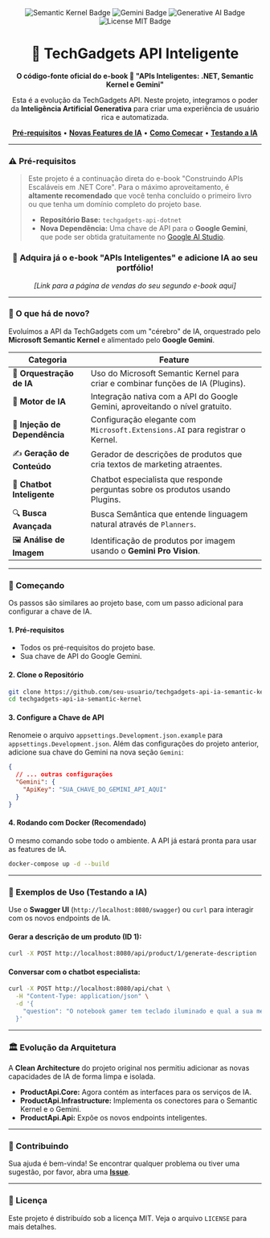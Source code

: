 <div align="center">
  <img src="https://img.shields.io/badge/Semantic_Kernel-1.0-blue?style=for-the-badge&logo=microsoft&logoColor=white" alt="Semantic Kernel Badge"/>
  <img src="https://img.shields.io/badge/Google-Gemini-4285F4?style=for-the-badge&logo=google&logoColor=white" alt="Gemini Badge"/>
  <img src="https://img.shields.io/badge/IA-Generativa-orange?style=for-the-badge" alt="Generative AI Badge"/>
  <img src="https://img.shields.io/badge/Licença-MIT-green?style=for-the-badge" alt="License MIT Badge"/>
</div>

<h1 align="center">🧠 TechGadgets API Inteligente</h1>

<p align="center">
  <strong>O código-fonte oficial do e-book 📘 "APIs Inteligentes: .NET, Semantic Kernel e Gemini"</strong>
</p>

<p align="center">
  Esta é a evolução da TechGadgets API. Neste projeto, integramos o poder da <strong>Inteligência Artificial Generativa</strong> para criar uma experiência de usuário rica e automatizada.
</p>

<p align="center">
  <a href="#-pré-requisitos"><strong>Pré-requisitos</strong></a> •
  <a href="#-o-que-há-de-novo"><strong>Novas Features de IA</strong></a> •
  <a href="#-começando"><strong>Como Começar</strong></a> •
  <a href="#-testando-a-ia"><strong>Testando a IA</strong></a>
</p>

---

### ⚠️ Pré-requisitos

> Este projeto é a continuação direta do e-book "Construindo APIs Escaláveis em .NET Core". Para o máximo aproveitamento, é **altamente recomendado** que você tenha concluído o primeiro livro ou que tenha um domínio completo do projeto base.
> 
> - **Repositório Base:** `techgadgets-api-dotnet`
> - **Nova Dependência:** Uma chave de API para o **Google Gemini**, que pode ser obtida gratuitamente no [Google AI Studio](https://aistudio.google.com/).

<div align="center">
  <h3>🚀 Adquira já o e-book "APIs Inteligentes" e adicione IA ao seu portfólio!</h3>
  <p><em>[Link para a página de vendas do seu segundo e-book aqui]</em></p>
</div>

---

### 🧠 O que há de novo?

Evoluímos a API da TechGadgets com um "cérebro" de IA, orquestrado pelo **Microsoft Semantic Kernel** e alimentado pelo **Google Gemini**.

| Categoria              | Feature                                                                      |
| ---------------------- | ---------------------------------------------------------------------------- |
| 🤖 **Orquestração de IA** | Uso do Microsoft Semantic Kernel para criar e combinar funções de IA (Plugins). |
| 🧠 **Motor de IA**        | Integração nativa com a API do Google Gemini, aproveitando o nível gratuito.   |
| 🧩 **Injeção de Dependência** | Configuração elegante com `Microsoft.Extensions.AI` para registrar o Kernel.     |
| ✍️ **Geração de Conteúdo** | Gerador de descrições de produtos que cria textos de marketing atraentes.    |
| 💬 **Chatbot Inteligente** | Chatbot especialista que responde perguntas sobre os produtos usando Plugins.  |
| 🔍 **Busca Avançada**     | Busca Semântica que entende linguagem natural através de `Planners`.         |
| 🖼️ **Análise de Imagem**  | Identificação de produtos por imagem usando o **Gemini Pro Vision**.         |

---

### 🏁 Começando

Os passos são similares ao projeto base, com um passo adicional para configurar a chave de IA.

#### 1. Pré-requisitos
- Todos os pré-requisitos do projeto base.
- Sua chave de API do Google Gemini.

#### 2. Clone o Repositório
```bash
git clone https://github.com/seu-usuario/techgadgets-api-ia-semantic-kernel.git
cd techgadgets-api-ia-semantic-kernel
```

#### 3. Configure a Chave de API
Renomeie o arquivo `appsettings.Development.json.example` para `appsettings.Development.json`. Além das configurações do projeto anterior, adicione sua chave do Gemini na nova seção `Gemini`:

```json
{
  // ... outras configurações
  "Gemini": {
    "ApiKey": "SUA_CHAVE_DO_GEMINI_API_AQUI"
  }
}
```

#### 4. Rodando com Docker (Recomendado)
O mesmo comando sobe todo o ambiente. A API já estará pronta para usar as features de IA.

```bash
docker-compose up -d --build
```

---

### 🚀 Exemplos de Uso (Testando a IA)

Use o **Swagger UI** (`http://localhost:8080/swagger`) ou `curl` para interagir com os novos endpoints de IA.

#### Gerar a descrição de um produto (ID 1):

```bash
curl -X POST http://localhost:8080/api/product/1/generate-description
```

#### Conversar com o chatbot especialista:

```bash
curl -X POST http://localhost:8080/api/chat \
  -H "Content-Type: application/json" \
  -d '{
    "question": "O notebook gamer tem teclado iluminado e qual a sua memória RAM?"
  }'
```

---

### 🏛️ Evolução da Arquitetura

A **Clean Architecture** do projeto original nos permitiu adicionar as novas capacidades de IA de forma limpa e isolada.

- **ProductApi.Core:** Agora contém as interfaces para os serviços de IA.
- **ProductApi.Infrastructure:** Implementa os conectores para o Semantic Kernel e o Gemini.
- **ProductApi.Api:** Expõe os novos endpoints inteligentes.

---

### 🤝 Contribuindo

Sua ajuda é bem-vinda! Se encontrar qualquer problema ou tiver uma sugestão, por favor, abra uma [**Issue**](https://github.com/seu-usuario/techgadgets-api-ia-semantic-kernel/issues).

---

### 📄 Licença

Este projeto é distribuído sob a licença MIT. Veja o arquivo `LICENSE` para mais detalhes.
